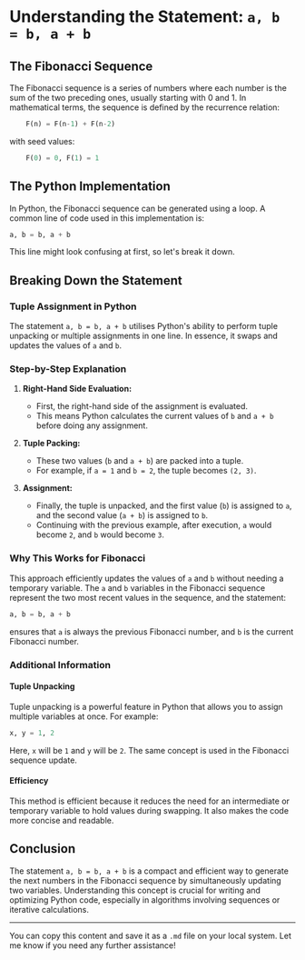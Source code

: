 # Understanding the Statement: `a, b = b, a + b`

## The Fibonacci Sequence
The Fibonacci sequence is a series of numbers where each number is the sum of the two preceding ones, usually starting with 0 and 1. In mathematical terms, the sequence is defined by the recurrence relation:

```python
    F(n) = F(n-1) + F(n-2)
```

with seed values:

```python
    F(0) = 0, F(1) = 1
```

## The Python Implementation
In Python, the Fibonacci sequence can be generated using a loop. A common line of code used in this implementation is:

```python
a, b = b, a + b
```

This line might look confusing at first, so let's break it down.

## Breaking Down the Statement

### Tuple Assignment in Python
The statement `a, b = b, a + b` utilises Python's ability to perform tuple unpacking or multiple assignments in one line. In essence, it swaps and updates the values of `a` and `b`.

### Step-by-Step Explanation

1. **Right-Hand Side Evaluation:** 
   - First, the right-hand side of the assignment is evaluated. 
   - This means Python calculates the current values of `b` and `a + b` before doing any assignment.

2. **Tuple Packing:** 
   - These two values (`b` and `a + b`) are packed into a tuple. 
   - For example, if `a = 1` and `b = 2`, the tuple becomes `(2, 3)`.

3. **Assignment:** 
   - Finally, the tuple is unpacked, and the first value (`b`) is assigned to `a`, and the second value (`a + b`) is assigned to `b`.
   - Continuing with the previous example, after execution, `a` would become `2`, and `b` would become `3`.

### Why This Works for Fibonacci
This approach efficiently updates the values of `a` and `b` without needing a temporary variable. The `a` and `b` variables in the Fibonacci sequence represent the two most recent values in the sequence, and the statement:

```python
a, b = b, a + b
```

ensures that `a` is always the previous Fibonacci number, and `b` is the current Fibonacci number.

### Additional Information

#### Tuple Unpacking
Tuple unpacking is a powerful feature in Python that allows you to assign multiple variables at once. For example:

```python
x, y = 1, 2
```

Here, `x` will be `1` and `y` will be `2`. The same concept is used in the Fibonacci sequence update.

#### Efficiency
This method is efficient because it reduces the need for an intermediate or temporary variable to hold values during swapping. It also makes the code more concise and readable.

## Conclusion
The statement `a, b = b, a + b` is a compact and efficient way to generate the next numbers in the Fibonacci sequence by simultaneously updating two variables. Understanding this concept is crucial for writing and optimizing Python code, especially in algorithms involving sequences or iterative calculations.

---

You can copy this content and save it as a `.md` file on your local system. Let me know if you need any further assistance!